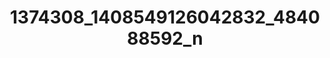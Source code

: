 ---
title: 1374308_1408549126042832_484088592_n
image: 1374308_1408549126042832_484088592_n.jpg
brand: thumbs
layout: vestito
---